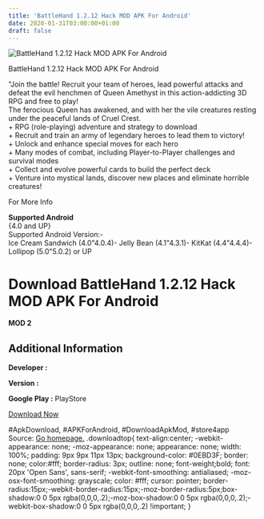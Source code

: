 ```yaml
---
title: 'BattleHand 1.2.12 Hack MOD APK For Android'
date: 2020-01-31T03:00:00+01:00
draft: false
---
```


![BattleHand 1.2.12 Hack MOD APK For Android](https://i0.wp.com/apkhome.net/wp-content/uploads/2017/06/BattleHand-1.2.12.png "BattleHand 1.2.12 Hack MOD APK For Android")

  

BattleHand 1.2.12 Hack MOD APK For Android

"Join the battle! Recruit your team of heroes, lead powerful attacks and defeat the evil henchmen of Queen Amethyst in this action-addicting 3D RPG and free to play!  
The ferocious Queen has awakened, and with her the vile creatures resting under the peaceful lands of Cruel Crest.  
\+ RPG (role-playing) adventure and strategy to download  
\+ Recruit and train an army of legendary heroes to lead them to victory!  
\+ Unlock and enhance special moves for each hero  
\+ Many modes of combat, including Player-to-Player challenges and survival modes  
\+ Collect and evolve powerful cards to build the perfect deck  
\+ Venture into mystical lands, discover new places and eliminate horrible creatures!

For More Info

**Supported Android**  
{4.0 and UP}  
Supported Android Version:-  
Ice Cream Sandwich (4.0"4.0.4)- Jelly Bean (4.1"4.3.1)- KitKat (4.4"4.4.4)- Lollipop (5.0"5.0.2) or UP

Download BattleHand 1.2.12 Hack MOD APK For Android
===================================================

**MOD 2**

Additional Information
----------------------

**Developer :**

**Version :**

**Google Play :** PlayStore

  

[Download Now](https://store4app.co/post/battlehand-1-2-12-hack-mod-apk-for-android_1573671014)

  
#ApkDownload, #APKForAndroid, #DownloadApkMod, #store4app  
Source: [Go homepage.](https://store4app.co/post/battlehand-1-2-12-hack-mod-apk-for-android_1573671014) .downloadtop{ text-align:center; -webkit-appearance: none; -moz-appearance: none; appearance: none; width: 100%; padding: 9px 9px 11px 13px; background-color: #0EBD3F; border: none; color:#fff; border-radius: 3px; outline: none; font-weight;bold; font: 20px 'Open Sans', sans-serif; -webkit-font-smoothing: antialiased; -moz-osx-font-smoothing: grayscale; color: #fff; cursor: pointer; border-radius:15px;-webkit-border-radius:15px;-moz-border-radius:5px;box-shadow:0 0 5px rgba(0,0,0,.2);-moz-box-shadow:0 0 5px rgba(0,0,0,.2);-webkit-box-shadow:0 0 5px rgba(0,0,0,.2) !important; }